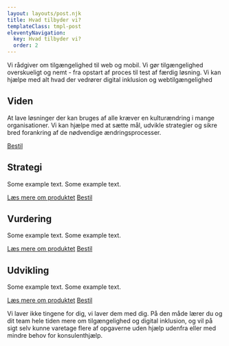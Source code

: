 ```yaml
---
layout: layouts/post.njk
title: Hvad tilbyder vi?
templateClass: tmpl-post
eleventyNavigation:
  key: Hvad tilbyder vi?
  order: 2
---
```

Vi rådgiver om tilgængelighed til web og mobil. Vi gør tilgængelighed overskueligt og nemt - fra opstart af proces til test af færdig løsning.
Vi kan hjælpe med alt hvad der vedrører digital inklusion og webtilgængelighed
<div class="card-deck">
  <div class="card p4 bg-light">
    <h2 class="card-title">Viden</h2>
    <p class="card-text">At lave løsninger der kan bruges af alle kræver en kulturændring i mange organisationer. Vi kan hjælpe med at sætte mål, udvikle strategier og sikre bred forankring af de nødvendige ændringsprocesser.</p>
    <a href="/kontakt-os/" class="card-link btn-primary">Bestil</a>

  </div>

  <div class="card bg-light">
    <h2 class="card-title">Strategi
</h2>
    <p class="card-text">Some example text. Some example text.</p>
    <a href="#" class="card-link">Læs mere om produktet</a>
    <a href="#" class="btn btn-primary">Bestil</a>
  </div>

  <div class="card bg-light">
    <h2 class="card-title">Vurdering</h2>
    <p class="card-text">Some example text. Some example text.</p>
    <a href="#" class="card-link">Læs mere om produktet</a>
    <a href="#" class="btn btn-primary">Bestil</a>
  </div>


  <div class="card bg-light">
    <h2 class="card-title">Udvikling</h2>
    <p class="card-text">Some example text. Some example text.</p>
    <a href="#" class="card-link">Læs mere om produktet</a>
    <a href="#" class="btn btn-primary">Bestil</a>
  </div>

</div>
<p>
Vi laver ikke tingene for dig, vi laver dem med dig.
På den måde lærer du og dit team hele tiden mere om tilgængelighed og digital inklusion, og vil på sigt selv kunne varetage flere af opgaverne uden hjælp udenfra eller med mindre behov for konsulenthjælp.
